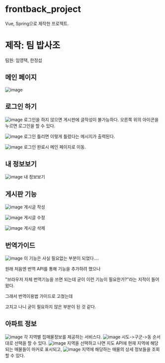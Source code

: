 # frontback_project

Vue, Spring으로 제작한 프로젝트.

# 제작: 팀 밥사조

팀원: 임영택, 한정섭


## 메인 페이지
![image](https://user-images.githubusercontent.com/80087763/151268321-598fb9ef-1bf9-459a-a8aa-7e9267dba7d8.png)

## 로그인 하기

![image](https://user-images.githubusercontent.com/80087763/151268459-5a0924a0-0622-46c4-8df5-46f844636cf4.png)
로그인을 하지 않으면 게시판에 글작성이 불가능하다.
오른쪽 위의 아이콘을 누르면 로그인을 할 수 있다.

![image](https://user-images.githubusercontent.com/80087763/151269016-4ff5a448-ad3e-4250-90d1-a76bdb60cb70.png)
로그인 틀리면 이렇게 틀렸다는 메시지가 출력된다.

![image](https://user-images.githubusercontent.com/80087763/151269441-8c257e9c-c15b-4a7e-ba2f-43df0c23255b.png)
로그인 완료시 메인 페이지로 이동. 

## 내 정보보기
![image](https://user-images.githubusercontent.com/80087763/151269756-829b89b7-bbe0-4d06-aa20-b0a6860e7669.png)
내 정보보기

## 게시판 기능
![image](https://user-images.githubusercontent.com/80087763/151270004-c499b622-ff54-45eb-b386-8252a1ead6e5.png)
게시글 작성

![image](https://user-images.githubusercontent.com/80087763/151270181-a4cc9172-c652-4ccf-b81f-490b97a664d5.png)
게시글 수정

![image](https://user-images.githubusercontent.com/80087763/151270275-4a534de4-9c75-45c0-ae1b-8b005f8958d3.png)
게시글 삭제

## 번역가이드
![image](https://user-images.githubusercontent.com/80087763/151270480-460cabd8-1548-4e91-b82d-55f568d51911.png)
이 기능은 사실 필요없는 부분이 되었다....

원래 처음엔 번역 API를 통해 기능을 추가하려 했으나

"브라우저 자체 번역기능을 쓰면 되는데 굳이 이런 기능이 필요한가?"라는 지적이 들어왔다.

그래서 번역이용법 가이드로 고쳤는데

고치고 나니 굳이 필요하지 않은 부분이 된 것 같다.

## 아파트 정보
![image](https://user-images.githubusercontent.com/80087763/151270903-be507cd9-3cea-4bfd-a55e-aee39feb73a2.png)
각 지역별 집매물정보를 제공하는 서비스다.
![image](https://user-images.githubusercontent.com/80087763/151271081-e58c216e-2eca-47f5-b33b-974c9e2637be.png)
시도->구군->동 순서대로 선택을 할 수 있다.
![image](https://user-images.githubusercontent.com/80087763/151271338-3fbc08ba-ea5f-48ea-8038-bf18999b1542.png)
지역을 선택하고 나면 지도 API에 현재 지역에 해당되는 매물들이 마커로 표시되고,
![image](https://user-images.githubusercontent.com/80087763/151271463-6d483c89-ed15-4549-8582-66f53b415ed3.png)
지역에 해당하는 매물의 상세 정보들을 조회할 수 있다. 
